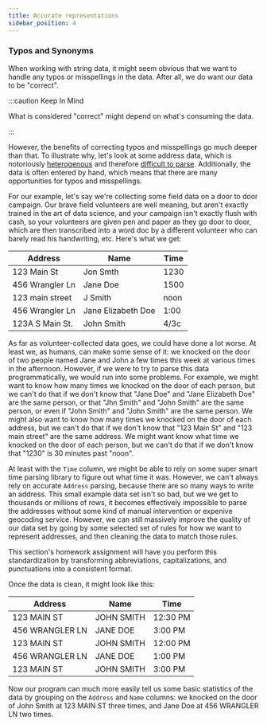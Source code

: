 ```yaml
---
title: Accurate representations
sidebar_position: 4
---
```


### Typos and Synonyms

When working with string data, it might seem obvious that we want to handle any typos or misspellings in the data. After all, we do want our data to be "correct".

:::caution Keep In Mind

What is considered "correct" might depend on what's consuming the data.

:::

However, the benefits of correcting typos and misspellings go much deeper than that. To illustrate why, let's look at some address data, which is notoriously [heterogenous](https://pe.usps.com/text/pub28/welcome.htm) and therefore [difficult to parse](https://www.mjt.me.uk/posts/falsehoods-programmers-believe-about-addresses/). Additionally, the data is often entered by hand, which means that there are many opportunities for typos and misspellings.

For our example, let's say we're collecting some field data on a door to door campaign. Our brave field volunteers are well meaning, but aren't exactly trained in the art of data science, and your campaign isn't exactly flush with cash, so your volunteers are given pen and paper as they go door to door, which are then transcribed into a word doc by a different volunteer who can barely read his handwriting, etc. Here's what we get:

| Address | Name | Time |
| --- | --- | --- |
| 123 Main St | Jon Smth | 1230 |
| 456 Wrangler Ln | Jane Doe   | 1500 |
| 123 main street | J Smith | noon |
| 456 Wrangler Ln | Jane Elizabeth Doe   | 1:00 |
| 123A S Main St. | John Smith | 4/3c |

As far as volunteer-collected data goes, we could have done a lot worse. At least we, as humans, can make some sense of it: we knocked on the door of two people named Jane and John a few times this week at various times in the afternoon. However, if we were to try to parse this data programmatically, we would run into some problems. For example, we might want to know how many times we knocked on the door of each person, but we can't do that if we don't know that "Jane Doe" and "Jane Elizabeth Doe" are the same person, or that "Jhn Smith" and "John Smith" are the same person, or even if "John Smith" and "John Smith" are the same person. We might also want to know how many times we knocked on the door of each address, but we can't do that if we don't know that "123 Main St" and "123 main street" are the same address. We might want know what time we knocked on the door of each person, but we can't do that if we don't know that "1230" is 30 minutes past "noon".

At least with the `Time` column, we might be able to rely on some super smart time parsing library to figure out what time it was. However, we can't always rely on accurate `Address` parsing, because there are so many ways to write an address. This small example data set isn't so bad, but we we get to thousands or millions of rows, it becomes effectively impossible to parse the addresses without some kind of manual intervention or expenive geocoding service. However, we can still massively improve the quality of our data set by going by some selected set of rules for how we want to represent addresses, and then cleaning the data to match those rules.

This section's homework assignment will have you perform this standardization by transforming abbreviations, capitalizations, and punctuations into a consistent format.

Once the data is clean, it might look like this:

| Address | Name | Time |
| --- | --- | --- |
| 123 MAIN ST | JOHN SMITH | 12:30 PM |
| 456 WRANGLER LN | JANE DOE   | 3:00 PM |
| 123 MAIN ST | JOHN SMITH | 12:00 PM |
| 456 WRANGLER LN | JANE DOE   | 1:00 PM |
| 123 MAIN ST | JOHN SMITH | 3:00 PM |

Now our program can much more easily tell us some basic statistics of the data by grouping on the `Address` and `Name` columns: we knocked on the door of John Smith at 123 MAIN ST three times, and Jane Doe at 456 WRANGLER LN two times.
